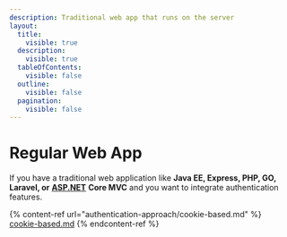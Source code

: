 ```yaml
---
description: Traditional web app that runs on the server
layout:
  title:
    visible: true
  description:
    visible: true
  tableOfContents:
    visible: false
  outline:
    visible: false
  pagination:
    visible: false
---
```


# Regular Web App

If you have a traditional web application like **Java EE, Express, PHP, GO, Laravel, or** [**ASP.NET**](http://asp.net/) **Core MVC** and you want to integrate authentication features.

{% content-ref url="authentication-approach/cookie-based.md" %}
[cookie-based.md](authentication-approach/cookie-based.md)
{% endcontent-ref %}
